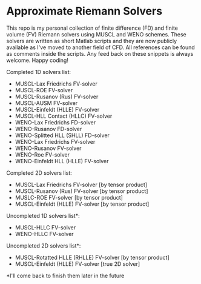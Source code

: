 # Approximate Riemann Solvers
This repo is my personal collection of finite difference (FD) and finite volume (FV) Riemann solvers using MUSCL and WENO schemes. These solvers are written as short Matlab scripts and they are now publicly available as I've moved to another field of CFD. All references can be found as comments inside the scripts. Any feed back on these snippets is always welcome. Happy coding!

Completed 1D solvers list:
* MUSCL-Lax Friedrichs FV-solver
* MUSCL-ROE FV-solver
* MUSCL-Rusanov (Rus) FV-solver
* MUSCL-AUSM FV-solver
* MUSCL-Einfeldt (HLLE) FV-solver
* MUSCL-HLL Contact (HLLC) FV-solver
* WENO-Lax Friedrichs FD-solver
* WENO-Rusanov FD-solver
* WENO-Splitted HLL (SHLL) FD-solver
* WENO-Lax Friedrichs FV-solver
* WENO-Rusanov FV-solver
* WENO-Roe FV-solver
* WENO-Einfeldt HLL (HLLE) FV-solver

Completed 2D solvers list:
* MUSCL-Lax Friedrichs FV-solver [by tensor product]
* MUSCL-Rusanov (Rus) FV-solver [by tensor product]
* MUSLC-ROE FV-solver [by tensor product]
* MUSCL-Einfeldt (HLLE) FV-solver [by tensor product]

Uncompleted 1D solvers list*:
* MUSCL-HLLC FV-solver
* WENO-HLLC FV-solver

Uncompleted 2D solvers list*:
* MUSCL-Rotatted HLLE (RHLLE) FV-solver [by tensor product]
* MUSCL-Einfeldt (HLLE) FV-solver [true 2D solver]

*I'll come back to finish them later in the future
